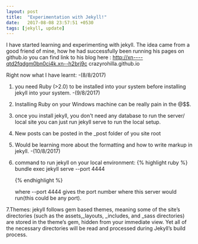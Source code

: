 ```yaml
---
layout: post
title:  "Experimentation with Jekyll!"
date:   2017-08-08 23:57:51 +0530
tags: [jekyll, update]
---
```

I have started learning and experimenting with jekyll.
The idea came from a good friend of mine, how he had successfully been running his pages on
github.io you can find link to his blog here : http://xn----qtd2fqdgm0bn0ci4k.xn--h2brj9c
crazyrohilla.github.io


Right now what I have learnt:
-(8/8/2017)
1. you need Ruby (>2.0)  to be installed into your system before installing jekyll into your system.
-(9/8/2017)
2. Installing Ruby on your Windows machine can be really pain in the @$$.
3. once you install jekyll, you don't need any database to run the server/ local site
you can   just run jekyll serve to run the local setup.
4. New posts can be posted in the _post folder of you site root
5. Would be learning more about the formatting and how to write markup in jekyll.
-(10/8/2017)
6. command to run jekyll on your local environment:
   {% highlight ruby %}
    bundle exec jekyll serve --port 4444

   {% endhighlight %}

    where --port 4444 gives the port number where this server would run(this could be any port).



7.Themes: jekyll follows gem based themes, meaning some of the site’s directories
(such as the assets,_layouts, _includes, and _sass directories) are stored in
 the theme’s gem, hidden from your immediate view.
 Yet all of the necessary directories will be read and processed during Jekyll’s build process.
